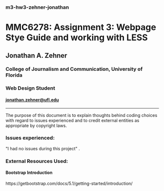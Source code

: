 ### m3-hw3-zehner-jonathan
# MMC6278: Assignment 3: Webpage Stye Guide and working with LESS


## Jonathan A. Zehner
### College of Journalism and Communication, University of Florida  
### Web Design Student  
#### jonathan.zehner@ufl.edu  

____________________________  
  

The purpose of this document is to explain thoughts behind coding choices with regard to issues experienced and to credit external entities as appropriate by copyright laws.

### Issues experienced:  

  <p> "I had no issues during this project" . 

### External Resources Used:  

#### Bootstrap Introduction  

  <p> https://getbootstrap.com/docs/5.1/getting-started/introduction/  
